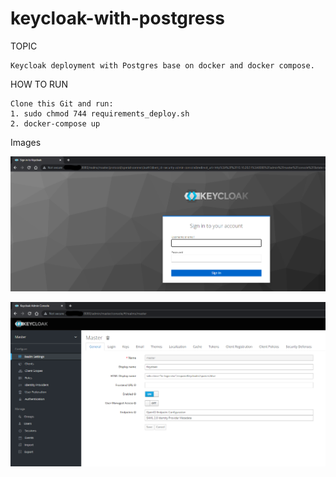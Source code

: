# keycloak-with-postgress


TOPIC

    Keycloak deployment with Postgres base on docker and docker compose.

	
HOW TO RUN
	
    Clone this Git and run:
    1. sudo chmod 744 requirements_deploy.sh
    2. docker-compose up

Images
    
![](Images/1.png)

![](Images/2.png)
